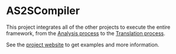 # AS2SCompiler

This project integrates all of the other projects to execute the entire framework, from the [Analysis process](https://github.com/RafaelSantosBraz/AS2SCompiler/blob/master/StSCompiler/src/analyzer/Analyzer.java) to the [Translation process](https://github.com/RafaelSantosBraz/AS2SCompiler/blob/master/StSCompiler/src/translator/Translator.java).

See the [project website](https://rafaelsantosbraz.github.io/AS2SCompiler/) to get examples and more information.
